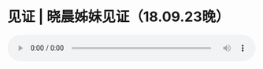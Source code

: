 # 见证 | 晓晨姊妹见证（18.09.23晚）

<audio style="width: 100%;" preload="false" controls controlslist="nodownload"><source src="//cdn.simai.ml/audio/mp3/old/26548.mp3" type="audio/mpeg">Your browser does not support the audio element.</audio>


